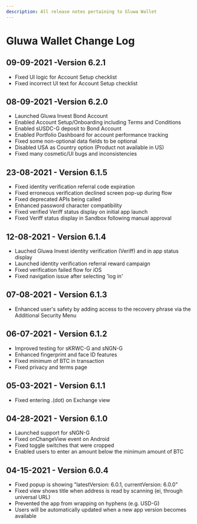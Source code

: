 ```yaml
---
description: All release notes pertaining to Gluwa Wallet
---
```


# Gluwa Wallet Change Log

## 09-09-2021 -Version 6.2.1

* Fixed UI logic for Account Setup checklist
* Fixed incorrect UI text for Account Setup checklist

## 08-09-2021 -Version 6.2.0

* Launched Gluwa Invest Bond Account
* Enabled Account Setup/Onboarding including Terms and Conditions
* Enabled sUSDC-G deposit to Bond Account
* Enabled Portfolio Dashboard for account performance tracking
* Fixed some non-optional data fields to be optional
* Disabled USA as Country option \(Product not available in US\)
* Fixed many cosmetic/UI bugs and inconsistencies

## 23-08-2021 - Version 6.1.5

* Fixed identity verification referral code expiration
* Fixed erroneous verification declined screen pop-up during flow
* Fixed deprecated APIs being called
* Enhanced password character compatibility
* Fixed verified Veriff status display on initial app launch
* Fixed Veriff status display in Sandbox following manual approval

## 12-08-2021 - Version 6.1.4

* Lauched Gluwa Invest identity verification \(Veriff\) and in app status display
* Launched identity verification referral reward campaign
* Fixed verification failed flow for iOS
* Fixed navigation issue after selecting 'log in'

## 07-08-2021 - Version 6.1.3

* Enhanced user's safety by adding access to the recovery phrase via the Additional Security Menu 

## 06-07-2021 - Version 6.1.2

* Improved testing for sKRWC-G and sNGN-G 
* Enhanced fingerprint and face ID features
* Fixed minimum of BTC in transaction 
* Fixed privacy and terms page

## 05-03-2021 - Version 6.1.1

* Fixed entering .\(dot\) on Exchange view

## 04-28-2021 - Version 6.1.0

* Launched support for sNGN-G
* Fixed onChangeView event on Android 
* Fixed toggle switches that were cropped 
* Enabled users to enter an amount below the minimum amount of BTC 

## 04-15-2021 - Version 6.0.4

* Fixed popup is showing "latestVersion: 6.0.1, currentVersion: 6.0.0"
* Fixed view shows title when address is read by scanning \(ei, through universal URL\)
* Prevented the app from wrapping on hyphens \(e.g. USD-G\)
* Users will be automatically updated when a new app version becomes available



